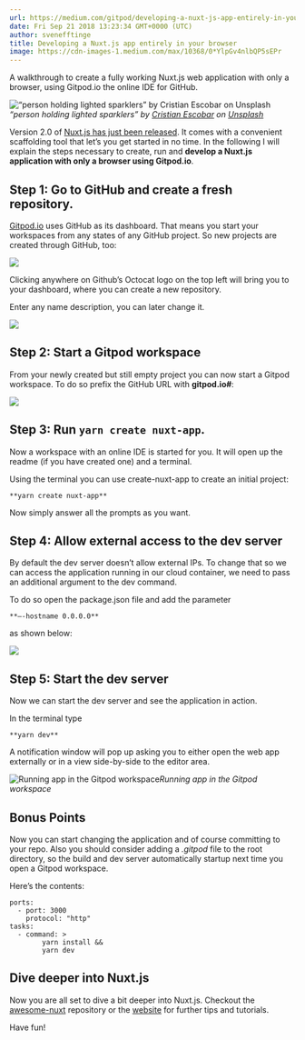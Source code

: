 ```yaml
---
url: https://medium.com/gitpod/developing-a-nuxt-js-app-entirely-in-your-browser-94e7525f5eca
date: Fri Sep 21 2018 13:23:34 GMT+0000 (UTC)
author: svenefftinge
title: Developing a Nuxt.js app entirely in your browser
image: https://cdn-images-1.medium.com/max/10368/0*YlpGv4nlbQP5sEPr
---
```


A walkthrough to create a fully working Nuxt.js web application with only a browser, using Gitpod.io the online IDE for GitHub.

![“person holding lighted sparklers” by [Cristian Escobar](https://unsplash.com/@cristian1?utm_source=medium&utm_medium=referral) on [Unsplash](https://unsplash.com?utm_source=medium&utm_medium=referral)](https://cdn-images-1.medium.com/max/10368/0*YlpGv4nlbQP5sEPr)*“person holding lighted sparklers” by [Cristian Escobar](https://unsplash.com/@cristian1?utm_source=medium&utm_medium=referral) on [Unsplash](https://unsplash.com?utm_source=medium&utm_medium=referral)*

Version 2.0 of [Nuxt.js has just been released](https://medium.com/@nuxt_js/nuxt-js-2-0-webpack-4-esm-modules-create-nuxt-app-and-more-6936ce80d94c). It comes with a convenient scaffolding tool that let’s you get started in no time. In the following I will explain the steps necessary to create, run and **develop a Nuxt.js application with only a browser using Gitpod.io**.

## **Step 1: Go to GitHub and create a fresh repository.**

[Gitpod.io](http://gitpod.io) uses GitHub as its dashboard. That means you start your workspaces from any states of any GitHub project. So new projects are created through GitHub, too:

![](https://cdn-images-1.medium.com/max/2048/0*I9sury8siGTS6GtF)

Clicking anywhere on Github’s Octocat logo on the top left will bring you to your dashboard, where you can create a new repository.

Enter any name description, you can later change it.

![](https://cdn-images-1.medium.com/max/3200/0*bY21cCYdJYoj7B48)

## **Step 2: Start a Gitpod workspace**

From your newly created but still empty project you can now start a Gitpod workspace. To do so prefix the GitHub URL with **gitpod.io#**:

![](https://cdn-images-1.medium.com/max/2776/0*NjvEmIjiTVwbTIaA)

## **Step 3: Run `yarn create nuxt-app`.**

Now a workspace with an online IDE is started for you. It will open up the readme (if you have created one) and a terminal.

Using the terminal you can use create-nuxt-app to create an initial project:

    **yarn create nuxt-app**

Now simply answer all the prompts as you want.

## **Step 4: Allow external access to the dev server**

By default the dev server doesn’t allow external IPs. To change that so we can access the application running in our cloud container, we need to pass an additional argument to the dev command.

To do so open the package.json file and add the parameter

    **—-hostname 0.0.0.0**

as shown below:

![](https://cdn-images-1.medium.com/max/2468/0*WrSSKAEkumvfIv6d)

## Step 5: Start the dev server

Now we can start the dev server and see the application in action.

In the terminal type

    **yarn dev**

A notification window will pop up asking you to either open the web app externally or in a view side-by-side to the editor area.

![Running app in the Gitpod workspace](https://cdn-images-1.medium.com/max/3200/0*psT2Ar8PKkWYVpKV)*Running app in the Gitpod workspace*

## **Bonus Points**

Now you can start changing the application and of course committing to your repo. Also you should consider adding a *.gitpod* file to the root directory, so the build and dev server automatically startup next time you open a Gitpod workspace.

Here’s the contents:

    ports:
      - port: 3000
        protocol: "http"
    tasks:
      - command: >
            yarn install &&
            yarn dev

## Dive deeper into Nuxt.js

Now you are all set to dive a bit deeper into Nuxt.js. Checkout the [awesome-nuxt](https://github.com/nuxt-community/awesome-nuxt) repository or the [website](https://nuxtjs.org/) for further tips and tutorials.

Have fun!
